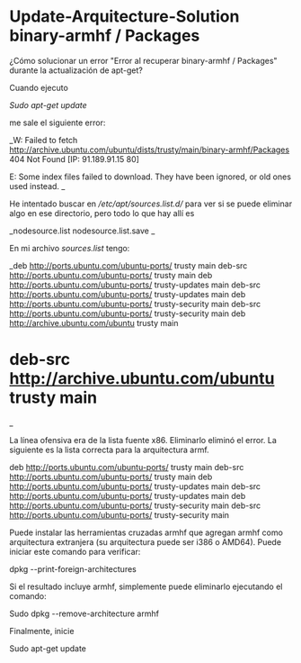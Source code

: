 # Update-Arquitecture-Solution binary-armhf / Packages



¿Cómo solucionar un error "Error al recuperar binary-armhf / Packages" durante la actualización de apt-get?


Cuando ejecuto 

_Sudo apt-get update_ 

me sale el siguiente error:

_W: Failed to fetch http://archive.ubuntu.com/ubuntu/dists/trusty/main/binary-armhf/Packages  404  Not Found [IP: 91.189.91.15 80]

E: Some index files failed to download. They have been ignored, or old ones used instead.
_

He intentado buscar en _/etc/apt/sources.list.d/_ para ver si se puede eliminar algo en ese directorio, pero todo lo que hay allí es

_nodesource.list
nodesource.list.save
_

En mi archivo _sources.list_ tengo:

_deb http://ports.ubuntu.com/ubuntu-ports/ trusty main
deb-src http://ports.ubuntu.com/ubuntu-ports/ trusty main
deb http://ports.ubuntu.com/ubuntu-ports/ trusty-updates main
deb-src http://ports.ubuntu.com/ubuntu-ports/ trusty-updates main
deb http://ports.ubuntu.com/ubuntu-ports/ trusty-security main
deb-src http://ports.ubuntu.com/ubuntu-ports/ trusty-security main
deb http://archive.ubuntu.com/ubuntu trusty main
# deb-src http://archive.ubuntu.com/ubuntu trusty main
_


La línea ofensiva era de la lista fuente x86. Eliminarlo eliminó el error. La siguiente es la lista correcta para la arquitectura armf.

deb http://ports.ubuntu.com/ubuntu-ports/ trusty main
deb-src http://ports.ubuntu.com/ubuntu-ports/ trusty main
deb http://ports.ubuntu.com/ubuntu-ports/ trusty-updates main
deb-src http://ports.ubuntu.com/ubuntu-ports/ trusty-updates main
deb http://ports.ubuntu.com/ubuntu-ports/ trusty-security main
deb-src http://ports.ubuntu.com/ubuntu-ports/ trusty-security main


Puede instalar las herramientas cruzadas armhf que agregan armhf como arquitectura extranjera (su arquitectura puede ser i386 o AMD64). Puede iniciar este comando para verificar:

dpkg --print-foreign-architectures

Si el resultado incluye armhf, simplemente puede eliminarlo ejecutando el comando:

Sudo dpkg --remove-architecture armhf

Finalmente, inicie 

Sudo apt-get update 
